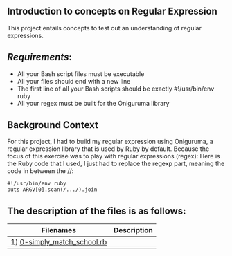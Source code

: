 ## **Introduction to concepts on Regular Expression**
 
 This project entails concepts to test out an understanding of regular expressions.

 ## *Requirements*:
 - All your Bash script files must be executable
 - All your files should end with a new line
 - The first line of all your Bash scripts should be exactly #!/usr/bin/env ruby
 - All your regex must be built for the Oniguruma library

 ## Background Context
  For this project, I had to build my regular expression using Oniguruma, a regular expression library that is used by Ruby by default.
  Because the focus of this exercise was to play with regular expressions (regex):
  Here is the Ruby code that I used, I just had to replace the regexp part, meaning the code in between the //:
```
#!/usr/bin/env ruby
puts ARGV[0].scan(/.../).join
```

 ## The description of the files is  as follows:

|Filenames | Description |
| ------------- | ------------- |
|1) [0-simply_match_school.rb]()
